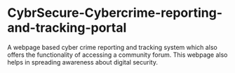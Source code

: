 # CybrSecure-Cybercrime-reporting-and-tracking-portal
A webpage based cyber crime reporting and tracking system which also offers the functionality of accessing a community forum. This webpage also helps in spreading awareness about digital security.
